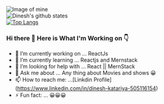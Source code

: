 ![Image of mine](https://pbs.twimg.com/profile_banners/3701587879/1597635871/1500x500)
<br />
![Dinesh's github states](https://github-readme-stats.vercel.app/api?username=Thedineshk24&show_icons=true&theme=radical)
<br />
[![Top Langs](https://github-readme-stats.vercel.app/api/top-langs/?username=Thedineshk24)](https://github.com/Thedineshk24/github-readme-stats)


### Hi there 👋 Here is What I'm Working on 👇





- 🔭 I’m currently working on ... ReactJs
- 🌱 I’m currently learning ... Reactjs and Mernstack
- 🤔 I’m looking for help with ... React || MernStack
- 💬 Ask me about ... Any thing about Movies and shows 😀
- 📫 How to reach me: ...[Linkdin Profile] (https://www.linkedin.com/in/dinesh-katariya-505116154)
- ⚡ Fun fact: ... 😀😀😀

